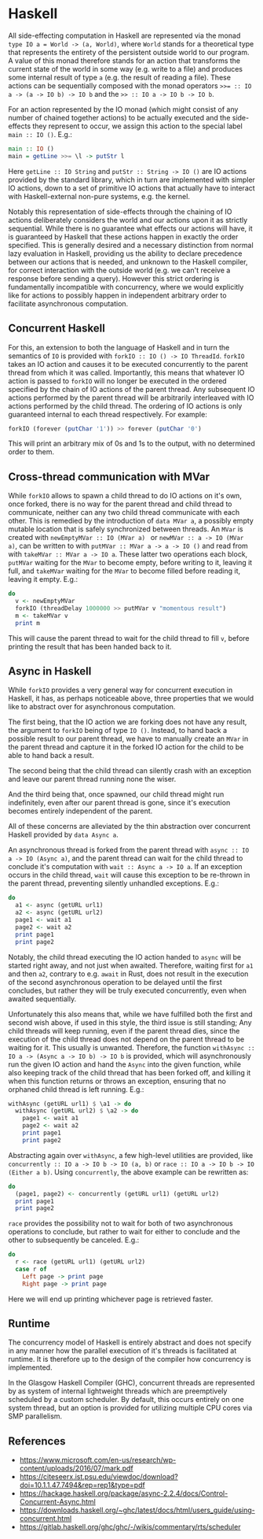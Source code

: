 # Haskell

All side-effecting computation in Haskell are represented via the monad `type IO a = World -> (a, World)`, where `World` stands for a theoretical type that represents the entirety of the persistent outside world to our program. A value of this monad therefore stands for an action that transforms the current state of the world in some way (e.g. write to a file) and produces some internal result of type `a` (e.g. the result of reading a file). These actions can be sequentially composed with the monad operators `>>= :: IO a -> (a -> IO b) -> IO b` and the `>> :: IO a -> IO b -> IO b`.

For an action represented by the IO monad (which might consist of any number of chained together actions) to be actually executed and the side-effects they represent to occur, we assign this action to the special label `main :: IO ()`. E.g.:

```haskell
main :: IO ()
main = getLine >>= \l -> putStr l
```

Here `getLine :: IO String` and `putStr :: String -> IO ()` are IO actions provided by the standard library, which in turn are implemented with simpler IO actions, down to a set of primitive IO actions that actually have to interact with Haskell-external non-pure systems, e.g. the kernel.

Notably this representation of side-effects through the chaining of IO actions deliberately considers the world and our actions upon it as strictly sequential. While there is no guarantee what effects our actions will have, it is guaranteed by Haskell that these actions happen in exactly the order specified. This is generally desired and a necessary distinction from normal lazy evaluation in Haskell, providing us the ability to declare precedence between our actions that is needed, and unknown to the Haskell compiler, for correct interaction with the outside world (e.g. we can't receive a response before sending a query). However this strict ordering is fundamentally incompatible with concurrency, where we would explicitly like for actions to possibly happen in independent arbitrary order to facilitate asynchronous computation.

## Concurrent Haskell

For this, an extension to both the language of Haskell and in turn the semantics of `IO` is provided with `forkIO :: IO () -> IO ThreadId`. `forkIO` takes an IO action and causes it to be executed concurrently to the parent thread from which it was called. Importantly, this means that whatever IO action is passed to `forkIO` will no longer be executed in the ordered specified by the chain of IO actions of the parent thread. Any subsequent IO actions performed by the parent thread will be arbitrarily interleaved with IO actions performed by the child thread. The ordering of IO actions is only guaranteed internal to each thread respectively. For example:

```haskell
forkIO (forever (putChar '1')) >> forever (putChar '0')
```

This will print an arbitrary mix of 0s and 1s to the output, with no determined order to them.

## Cross-thread communication with MVar

While `forkIO` allows to spawn a child thread to do IO actions on it's own, once forked, there is no way for the parent thread and child thread to communicate, neither can any two child thread communicate with each other. This is remedied by the introduction of `data MVar a`, a possibly empty mutable location that is safely synchronized between threads. An `MVar` is created with `newEmptyMVar :: IO (MVar a) ` or `newMVar :: a -> IO (MVar a)`, can be written to with `putMVar :: MVar a -> a -> IO ()` and read from with `takeMVar :: MVar a -> IO a`. These latter two operations each block, `putMVar` waiting for the `MVar` to become empty, before writing to it, leaving it full, and `takeMVar` waiting for the `MVar` to become filled before reading it, leaving it empty. E.g.:

```haskell
do
  v <- newEmptyMVar
  forkIO (threadDelay 1000000 >> putMVar v "momentous result")
  m <- takeMVar v
  print m
```

This will cause the parent thread to wait for the child thread to fill `v`, before printing the result that has been handed back to it.

## Async in Haskell

While `forkIO` provides a very general way for concurrent execution in Haskell, it has, as perhaps noticeable above, three properties that we would like to abstract over for asynchronous computation.

The first being, that the IO action we are forking does not have any result, the argument to `forkIO` being of type `IO ()`. Instead, to hand back a possible result to our parent thread, we have to manually create an `MVar` in the parent thread and capture it in the forked IO action for the child to be able to hand back a result. 

The second being that the child thread can silently crash with an exception and leave our parent thread running none the wiser.

And the third being that, once spawned, our child thread might run indefinitely, even after our parent thread is gone, since it's execution becomes entirely independent of the parent.

All of these concerns are alleviated by the thin abstraction over concurrent Haskell provided by `data Async a`.

An asynchronous thread is forked from the parent thread with `async :: IO a -> IO (Async a)`, and the parent thread can wait for the child thread to conclude it's computation with `wait :: Async a -> IO a`. If an exception occurs in the child thread, `wait` will cause this exception to be re-thrown in the parent thread, preventing silently unhandled exceptions. E.g.:

```haskell
do
  a1 <- async (getURL url1)
  a2 <- async (getURL url2)
  page1 <- wait a1
  page2 <- wait a2
  print page1
  print page2
```

Notably, the child thread executing the IO action handed to `async` will be started right away, and not just when awaited. Therefore, waiting first for `a1` and then `a2`, contrary to e.g. `await` in Rust, does not result in the execution of the second asynchronous operation to be delayed until the first concludes, but rather they will be truly executed concurrently, even when awaited sequentially.

Unfortunately this also means that, while we have fulfilled both the first and second wish above, if used in this style, the third issue is still standing; Any child threads will keep running, even if the parent thread dies, since the execution of the child thread does not depend on the parent thread to be waiting for it. This usually is unwanted. Therefore, the function `withAsync :: IO a -> (Async a -> IO b) -> IO b` is provided, which will asynchronously run the given IO action and hand the `Async` into the given function, while also keeping track of the child thread that has been forked off, and killing it when this function returns or throws an exception, ensuring that no orphaned child thread is left running. E.g.:

```haskell
withAsync (getURL url1) $ \a1 -> do
  withAsync (getURL url2) $ \a2 -> do
    page1 <- wait a1
    page2 <- wait a2
    print page1
    print page2
```

Abstracting again over `withAsync`, a few high-level utilities are provided, like `concurrently :: IO a -> IO b -> IO (a, b)` or `race :: IO a -> IO b -> IO (Either a b)`. Using `concurrently`, the above example can be rewritten as:

```haskell
do
  (page1, page2) <- concurrently (getURL url1) (getURL url2)
  print page1
  print page2
```

`race` provides the possibility not to wait for both of two asynchronous operations to conclude, but rather to wait for either to conclude and the other to subsequently be canceled. E.g.:

```haskell
do
  r <- race (getURL url1) (getURL url2)
  case r of
    Left page -> print page
    Right page -> print page
```

Here we will end up printing whichever page is retrieved faster.

## Runtime

The concurrency model of Haskell is entirely abstract and does not specify in any manner how the parallel execution of it's threads is facilitated at runtime. It is therefore up to the design of the compiler how concurrency is implemented.

In the Glasgow Haskell Compiler (GHC), concurrent threads are represented by as system of internal lightweight threads which are preemptively scheduled by a custom scheduler. By default, this occurs entirely on one system thread, but an option is provided for utilizing multiple CPU cores via SMP parallelism.

## References

- https://www.microsoft.com/en-us/research/wp-content/uploads/2016/07/mark.pdf
- https://citeseerx.ist.psu.edu/viewdoc/download?doi=10.1.1.47.7494&rep=rep1&type=pdf
- https://hackage.haskell.org/package/async-2.2.4/docs/Control-Concurrent-Async.html
- https://downloads.haskell.org/~ghc/latest/docs/html/users_guide/using-concurrent.html
- https://gitlab.haskell.org/ghc/ghc/-/wikis/commentary/rts/scheduler
